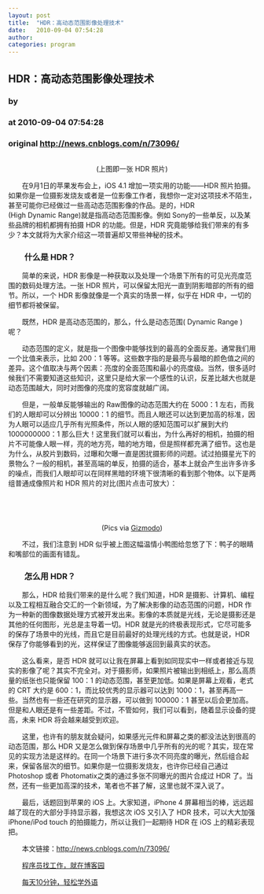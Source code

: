 ```yaml
---
layout: post
title:  "HDR：高动态范围影像处理技术"
date:   2010-09-04 07:54:28
author: 
categories: program
---
```


## HDR：高动态范围影像处理技术
### by 
### at 2010-09-04 07:54:28
### original <http://news.cnblogs.com/n/73096/>

<p style="text-align:center"><img src="http://pic002.cnblogs.com/img/%e4%b8%95%e5%ad%90/201009/2010090407530931.jpg" alt=""></p>
<p style="text-align:center">(上图即一张 HDR 照片)</p>
<p>　　在9月1日的苹果发布会上，iOS 4.1 增加一项实用的功能——HDR 照片拍摄。如果你是一位摄影发烧友或者是一位影像工作者，我想你一定对这项技术不陌生，甚至可能你已经做过一些高动态范围影像的作品。是的，HDR (High Dynamic Range)就是指高动态范围影像。例如 Sony的一些单反，以及某些品牌的相机都拥有拍摄 HDR 的功能。但是，HDR 究竟能够给我们带来的有多少？本文就将为大家介绍这一项普遍却又带些神秘的技术。</p>
<h3>　　什么是 HDR？</h3>
<p>　　简单的来说，HDR 影像是一种获取以及处理一个场景下所有的可见光亮度范围的数码处理方法。一张 HDR 照片，可以保留太阳光一直到阴影暗部的所有的细节。所以，一个 HDR 影像就像是一个真实的场景一样，似乎在 HDR 中，一切的细节都将被保留。</p>
<p>　　既然，HDR 是高动态范围的，那么，什么是动态范围( Dynamic Range )呢？</p>
<p>　　动态范围的定义，就是指一个图像中能够找到的最高的全面反差。通常我们用一个比值来表示，比如 200：1 等等。这些数字指的是最亮与最暗的颜色值之间的差异。这个值取决与两个因素：亮度的全面范围和最小的亮度级。当然，很多适时候我们不需要知道这些知识，这里只是给大家一个感性的认识，反差比越大也就是动态范围越大，同时对图像的亮度的宽容度就越广阔。</p>
<p>　　但是，一般单反能够输出的 Raw图像的动态范围大约在 5000：1 左右，而我们的人眼却可以分辨出 10000：1 的细节。而且人眼还可以达到更加高的标准，因为人眼可以适应几乎所有光照条件，所以人眼的感知范围可以扩展到大约 1000000000：1 那么巨大！这里我们就可以看出，为什么再好的相机，拍摄的相片不可能像人眼一样，亮的地方亮，暗的地方暗，但是照样都充满了细节。这也是为什么，从胶片到数码，过曝和欠曝一直是困扰摄影师的问题。试过拍摄星光下的景物么？一般的相机，甚至高端的单反，拍摄的适合，基本上就会产生出许多许多的噪点，而我们人眼却可以在同样黑暗的环境下很清晰的看到那个物体。以下是两组普通成像照片和 HDR 照片的对比(图片点击可放大）：</p>
<p> </p>
<p><img style="display:block;margin-left:auto;margin-right:auto" src="http://pic002.cnblogs.com/img/%e4%b8%95%e5%ad%90/201009/2010090407534492.jpg" alt=""></p>
<p><img style="display:block;margin-left:auto;margin-right:auto" src="http://pic002.cnblogs.com/img/%e4%b8%95%e5%ad%90/201009/2010090407535310.jpg" alt=""></p>
<p style="text-align:center">(Pics via <a href="http://gizmodo.com/5627919/this-is-how-ios-41-hdr-photos-look-in-reality">Gizmodo</a>)</p>
<p>　　不过，我们注意到 HDR 似乎被上图这幅温情小鸭图给忽悠了下：鸭子的眼睛和嘴部位的画面有错乱。</p>
<h3>　　怎么用 HDR？</h3>
<p>　　那么，HDR 给我们带来的是什么呢？我们知道，HDR 是摄影、计算机、编程以及工程相互融合交汇的一个新领域，为了解决影像的动态范围的问题，HDR 作为一种新的图像数据处理方式被开发出来。影像的本质就是光线，无论是摄影还是其他的任何图形，光总是主导着一切。HDR 就是光的终极表现形式，它尽可能多的保存了场景中的光线，而且它是目前最好的处理光线的方式。也就是说，HDR 保存了你能够看到的光，这样保证了图像能够返回到最真实的状态。</p>
<p>　　这么看来，是否 HDR 就可以让我在屏幕上看到如同现实中一样或者接近与现实的影像了呢？其实不完全对。对于摄影师，如果照片被输出到相纸上，那么高质量的纸张也只能保留 100：1 的动态范围，甚至更加低。如果是屏幕上观看，老式的 CRT 大约是 600：1，而比较优秀的显示器可以达到 1000：1，甚至再高一些。当然也有一些还在研究的显示器，可以做到 100000：1 甚至以后会更加高。但是和人眼还是有一些差距。不过，不管如何，我们可以看到，随着显示设备的提高，未来 HDR 将会越来越受到欢迎。</p>
<p>　　这里，也许有的朋友就会疑问，如果感光元件和屏幕之类的都没法达到很高的动态范围，那么 HDR 又是怎么做到保存场景中几乎所有的光的呢？其实，现在常见的实现方法是这样的。在同一个场景下进行多次不同亮度的曝光，然后组合起来，保留各层次的细节。如果你是一位摄影发烧友，也许你已经自己通过 Photoshop 或者 Photomatix之类的通过多张不同曝光的图片合成过 HDR 了。当然，还有一些更加高深的技术，笔者也不甚了解，这里也就不深入说了。</p>
<p>　　最后，话题回到苹果的 iOS 上。大家知道，iPhone 4 屏幕相当的棒，远远超越了现在的大部分手持显示器，我想这次 iOS 又引入了 HDR 技术，可以大大加强 iPhone/iPod touch 的拍摄能力，所以让我们一起期待 HDR 在 iOS 上的精彩表现把。</p><p>　　本文链接：<a href="http://news.cnblogs.com/n/73096/">http://news.cnblogs.com/n/73096/</a></p><p>　　<a href="http://job.cnblogs.com">程序员找工作，就在博客园</a></p><p>　　<a href="http://a4.yeshj.com/rd/34138/">每天10分钟，轻松学外语</a></p><img src="http://news.cnblogs.com/news/rssclick.aspx?id=73096" width="1" height="1" alt="">